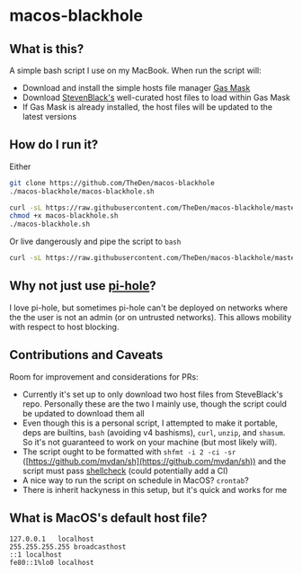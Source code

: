 # macos-blackhole

## What is this?

A simple bash script I use on my MacBook. When run the script will:

* Download and install the simple hosts file manager [Gas Mask](https://github.com/2ndalpha/gasmask)
* Download [StevenBlack's](https://github.com/StevenBlack/hosts) well-curated host files to load within Gas Mask
* If Gas Mask is already installed, the host files will be updated to the latest versions


## How do I run it?

Either

```bash
git clone https://github.com/TheDen/macos-blackhole
./macos-blackhole/macos-blackhole.sh
```

```bash
curl -sL https://raw.githubusercontent.com/TheDen/macos-blackhole/master/setup.sh -o macos-blackhole.sh
chmod +x macos-blackhole.sh
./macos-blackhole.sh
```


Or live dangerously and pipe the script to `bash`

```bash
curl -sL https://raw.githubusercontent.com/TheDen/macos-blackhole/master/macos-blackhole.sh | bash
```

## Why not just use [pi-hole](https://github.com/pi-hole/pi-hole)?

I love pi-hole, but sometimes pi-hole can't be deployed on networks where the the user is not an admin (or on untrusted networks). This allows mobility with respect to host blocking.

## Contributions and Caveats

Room for improvement and considerations for PRs:

* Currently it's set up to only download two host files from SteveBlack's repo. Personally these are the two I mainly use, though the script could be updated to download them all
* Even though this is a personal script, I attempted to make it portable, deps are builtins, `bash` (avoiding v4 bashisms), `curl`, `unzip`, and `shasum`. So it's not guaranteed to work on your machine (but most likely will).
* The script ought to be formatted with `shfmt -i 2 -ci -sr` ([https://github.com/mvdan/sh](https://github.com/mvdan/sh)) and the script must pass [shellcheck](https://github.com/koalaman/shellcheck) (could potentially add a CI)
* A nice way to run the script on schedule in MacOS? `crontab`?
* There is inherit hackyness in this setup, but it's quick and works for me


## What is MacOS's default host file?

```
127.0.0.1	localhost
255.255.255.255	broadcasthost
::1 localhost
fe80::1%lo0	localhost
```
